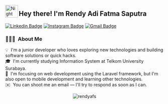 <img alt="Night Coding" src="./assets/Hand%20Wave.gif" width='40' align="left"/><h2>Hey there! I'm Rendy Adi Fatma Saputra</h2>
[![Linkedin Badge](https://img.shields.io/badge/-RendyAdiFatmaSaputra-blue?style=flat&logo=Linkedin&logoColor=white&link=https://www.linkedin.com/in/rendyafs/)](https://www.linkedin.com/in/rendyafs/)
[![Instagram Badge](https://img.shields.io/badge/-@rendy_afs-purple?style=flat&logo=instagram&logoColor=white&link=https://instagram.com/rendy_afs/)](https://instagram.com/rendy_afs)
[![Gmail Badge](https://img.shields.io/badge/-arendy724@gmail.com-c14438?style=flat&logo=Gmail&logoColor=white&link=mailto:arendy724@gmail.com)](mailto:arendy724@gmail.com)



### 👨🏻‍💻 &nbsp;About Me

💡 &nbsp;I'm a junior developer who loves exploring new technologies and building software solutions or quick hacks.\
🎓 &nbsp;I'm currently studying Information System at Telkom University Surabaya.\
🌱 &nbsp;I'm focusing on web development using the Laravel framework, but I'm also open to mobile development and learning other technologies.\
✉️ &nbsp;You can shoot me an email — I'll try to respond as soon as I can.

<p align="center"> <img src="https://github-readme-stats.vercel.app/api?username=rendyafs&show_icons=true&theme=gotham" alt="rendyafs" />
